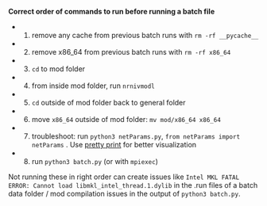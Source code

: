**Correct order of commands to run before running a batch file**

- 1. remove any cache from previous batch runs with `rm -rf __pycache__`

- 2. remove x86_64 from previous batch runs with `rm -rf x86_64`

- 3. `cd` to mod folder

- 4. from inside mod folder, run `nrnivmodl`

- 5. `cd` outside of mod folder back to general folder

- 6. move `x86_64` outside of mod folder: `mv mod/x86_64 x86_64`

- 7. troubleshoot: run `python3 netParams.py`, `from netParams import netParams` . Use [pretty print](https://docs.python.org/3/library/pprint.html) for better visualization

- 8. run `python3 batch.py` (or with `mpiexec`)


Not running these in right order can create issues like `Intel MKL FATAL ERROR: Cannot load libmkl_intel_thread.1.dylib` in the .run files of a batch data folder / mod compilation issues in the output of `python3 batch.py`. 